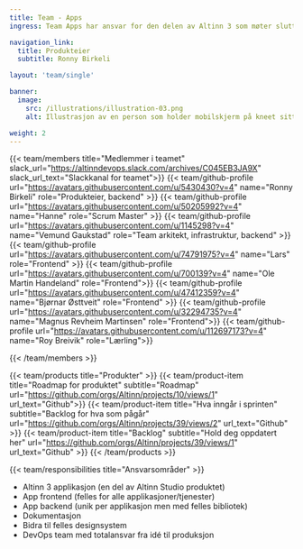 ```yaml
---
title: Team - Apps
ingress: Team Apps har ansvar for den delen av Altinn 3 som møter sluttbrukerne når de fyller inn et skjema - fra de oppretter skjema til det er levert til tjenesteeier.

navigation_link:
  title: Produkteier
  subtitle: Ronny Birkeli

layout: 'team/single'

banner:
  image:
    src: /illustrations/illustration-03.png
    alt: Illustrasjon av en person som holder mobilskjerm på kneet sitt

weight: 2
---
```


{{< team/members title="Medlemmer i teamet" slack_url="https://altinndevops.slack.com/archives/C045EB3JA9X" slack_url_text="Slackkanal for teamet">}}
{{< team/github-profile url="https://avatars.githubusercontent.com/u/5430430?v=4" name="Ronny Birkeli" role="Produkteier, backend" >}}
{{< team/github-profile url="https://avatars.githubusercontent.com/u/50205992?v=4" name="Hanne" role="Scrum Master" >}}
{{< team/github-profile url="https://avatars.githubusercontent.com/u/1145298?v=4" name="Vemund Gaukstad" role="Team arkitekt, infrastruktur, backend" >}}
{{< team/github-profile url="https://avatars.githubusercontent.com/u/74791975?v=4" name="Lars" role="Frontend" >}}
{{< team/github-profile url="https://avatars.githubusercontent.com/u/700139?v=4" name="Ole Martin Handeland" role="Frontend">}}
{{< team/github-profile url="https://avatars.githubusercontent.com/u/47412359?v=4" name="Bjørnar Østtveit" role="Frontend" >}}
{{< team/github-profile url="https://avatars.githubusercontent.com/u/32294735?v=4" name="Magnus Revheim Martinsen" role="Frontend">}}
{{< team/github-profile url="https://avatars.githubusercontent.com/u/112697173?v=4" name="Roy Breivik" role="Lærling">}}

{{< /team/members >}}

{{< team/products title="Produkter" >}}
{{< team/product-item title="Roadmap for produktet" subtitle="Roadmap" url="https://github.com/orgs/Altinn/projects/10/views/1" url_text="Github">}}
{{< team/product-item title="Hva inngår i sprinten" subtitle="Backlog for hva som pågår" url="https://github.com/orgs/Altinn/projects/39/views/2" url_text="Github" >}}
{{< team/product-item title="Backlog" subtitle="Hold deg oppdatert her" url="https://github.com/orgs/Altinn/projects/39/views/1" url_text="Github" >}}
{{< /team/products >}}

{{< team/responsibilities title="Ansvarsområder" >}}

- Altinn 3 applikasjon (en del av Altinn Studio produktet)
- App frontend (felles for alle applikasjoner/tjenester)
- App backend (unik per applikasjon men med felles bibliotek)
- Dokumentasjon
- Bidra til felles designsystem
- DevOps team med totalansvar fra idé til produksjon

